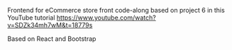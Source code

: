 Frontend for eCommerce store front code-along based on project 6 in this YouTube tutorial https://www.youtube.com/watch?v=SDZk34mh7wM&t=18779s

Based on React and Bootstrap

